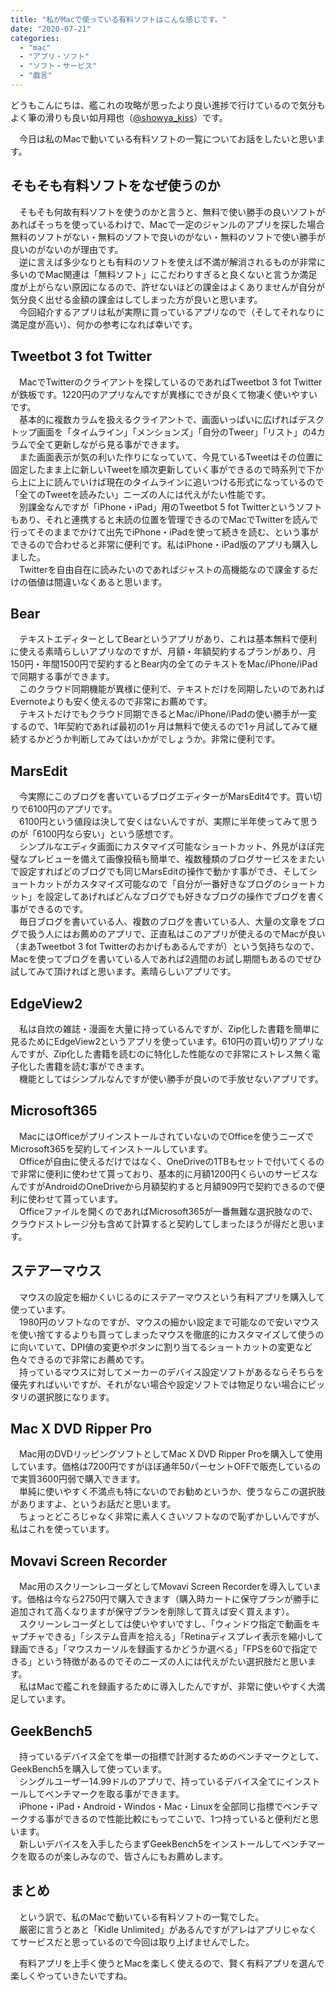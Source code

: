 ```yaml
---
title: "私がMacで使っている有料ソフトはこんな感じです。"
date: "2020-07-21"
categories: 
  - "mac"
  - "アプリ・ソフト"
  - "ソフト・サービス"
  - "戯言"
---
```


どうもこんにちは、艦これの攻略が思ったより良い進捗で行けているので気分もよく筆の滑りも良い如月翔也（[@showya\_kiss](http://twitter.com/showya_kiss)）です。  
  
　今日は私のMacで動いている有料ソフトの一覧についてお話をしたいと思います。

## そもそも有料ソフトをなぜ使うのか

　そもそも何故有料ソフトを使うのかと言うと、無料で使い勝手の良いソフトがあればそっちを使っているわけで、Macで一定のジャンルのアプリを探した場合無料のソフトがない・無料のソフトで良いのがない・無料のソフトで使い勝手が良いのがないのが理由です。  
　逆に言えば多少なりとも有料のソフトを使えば不満が解消されるものが非常に多いのでMac関連は「無料ソフト」にこだわりすぎると良くないと言うか満足度が上がらない原因になるので、許せないほどの課金はよくありませんが自分が気分良く出せる金額の課金はしてしまった方が良いと思います。  
　今回紹介するアプリは私が実際に買っているアプリなので（そしてそれなりに満足度が高い）、何かの参考になれば幸いです。  

## Tweetbot 3 fot Twitter

　MacでTwitterのクライアントを探しているのであればTweetbot 3 fot Twitterが鉄板です。1220円のアプリなんですが異様にできが良くて物凄く使いやすいです。  
　基本的に複数カラムを扱えるクライアントで、画面いっぱいに広げればデスクトップ画面を「タイムライン」「メンションズ」「自分のTweer」「リスト」の4カラムで全て更新しながら見る事ができます。  
　また画面表示が気の利いた作りになっていて、今見ているTweetはその位置に固定したまま上に新しいTweetを順次更新していく事ができるので時系列で下から上に上に読んでいけば現在のタイムラインに追いつける形式になっているので「全てのTweetを読みたい」ニーズの人には代えがたい性能です。  
　別課金なんですが「iPhone・iPad」用のTweetbot 5 fot Twitterというソフトもあり、それと連携すると未読の位置を管理できるのでMacでTwitterを読んで行ってそのままでかけて出先でiPhone・iPadを使って続きを読む、という事ができるので合わせると非常に便利です。私はiPhone・iPad版のアプリも購入しました。  
　Twitterを自由自在に読みたいのであればジャストの高機能なので課金するだけの価値は間違いなくあると思います。  

## Bear

　テキストエディターとしてBearというアプリがあり、これは基本無料で便利に使える素晴らしいアプリなのですが、月額・年額契約するプランがあり、月150円・年間1500円で契約するとBear内の全てのテキストをMac/iPhone/iPadで同期する事ができます。  
　このクラウド同期機能が異様に便利で、テキストだけを同期したいのであればEvernoteよりも安く使えるので非常にお薦めです。  
　テキストだけでもクラウド同期できるとMac/iPhone/iPadの使い勝手が一変するので、1年契約であれば最初の1ヶ月は無料で使えるので1ヶ月試してみて継続するかどうか判断してみてはいかがでしょうか。非常に便利です。  

## MarsEdit

　今実際にこのブログを書いているブログエディターがMarsEdit4です。買い切りで6100円のアプリです。  
　6100円という値段は決して安くはないんですが、実際に半年使ってみて思うのが「6100円なら安い」という感想です。  
　シンプルなエディタ画面にカスタマイズ可能なショートカット、外見がほぼ完璧なプレビューを備えて画像投稿も簡単で、複数種類のブログサービスをまたいで設定すればどのブログでも同じMarsEditの操作で動かす事ができ、そしてショートカットがカスタマイズ可能なので「自分が一番好きなブログのショートカット」を設定してあげればどんなブログでも好きなブログの操作でブログを書く事ができるのです。  
　毎日ブログを書いている人、複数のブログを書いている人、大量の文章をブログで扱う人にはお薦めのアプリで、正直私はこのアプリが使えるのでMacが良い（まあTweetbot 3 fot Twitterのおかげもあるんですが）という気持ちなので、Macを使ってブログを書いている人であれば2週間のお試し期間もあるのでぜひ試してみて頂ければと思います。素晴らしいアプリです。  

## EdgeView2

　私は自炊の雑誌・漫画を大量に持っているんですが、Zip化した書籍を簡単に見るためにEdgeView2というアプリを使っています。610円の買い切りアプリなんですが、Zip化した書籍を読むのに特化した性能なので非常にストレス無く電子化した書籍を読む事ができます。  
　機能としてはシンプルなんですが使い勝手が良いので手放せないアプリです。  

## Microsoft365

　MacにはOfficeがプリインストールされていないのでOfficeを使うニーズでMicrosoft365を契約してインストールしています。  
　Officeが自由に使えるだけではなく、OneDriveの1TBもセットで付いてくるので非常に便利に使わせて貰っており、基本的に月額1200円くらいのサービスなんですがAndroidのOneDriveから月額契約すると月額909円で契約できるので便利に使わせて貰っています。  
　Officeファイルを開くのであればMicrosoft365が一番無難な選択肢なので、クラウドストレージ分も含めて計算すると契約してしまったほうが得だと思います。  

## ステアーマウス

　マウスの設定を細かくいじるのにステアーマウスという有料アプリを購入して使っています。  
　1980円のソフトなのですが、マウスの細かい設定まで可能なので安いマウスを使い捨てするよりも買ってしまったマウスを徹底的にカスタマイズして使うのに向いていて、DPI値の変更やボタンに割り当てるショートカットの変更など色々できるので非常にお薦めです。  
　持っているマウスに対してメーカーのデバイス設定ソフトがあるならそちらを優先すればいいですが、それがない場合や設定ソフトでは物足りない場合にピッタリの選択肢になります。  

## Mac X DVD Ripper Pro

　Mac用のDVDリッピングソフトとしてMac X DVD Ripper Proを購入して使用しています。価格は7200円ですがほぼ通年50パーセントOFFで販売しているので実質3600円弱で購入できます。  
　単純に使いやすく不満点も特にないのでお勧めというか、使うならこの選択肢がありますよ、というお話だと思います。  
　ちょっとどころじゃなく非常に素人くさいソフトなので恥ずかしいんですが、私はこれを使っています。  

## Movavi Screen Recorder

　Mac用のスクリーンレコーダとしてMovavi Screen Recorderを導入しています。価格は今なら2750円で購入できます（購入時カートに保守プランが勝手に追加されて高くなりますが保守プランを削除して買えば安く買えます）。  
　スクリーンレコーダとしては使いやすいですし、「ウィンドウ指定で動画をキャプチャできる」「システム音声を拾える」「Retinaディスプレイ表示を縮小して録画できる」「マウスカーソルを録画するかどうか選べる」「FPSを60で指定できる」という特徴があるのでそのニーズの人には代えがたい選択肢だと思います。  
　私はMacで艦これを録画するために導入したんですが、非常に使いやすく大満足しています。  

## GeekBench5

　持っているデバイス全てを単一の指標で計測するためのベンチマークとして、GeekBench5を購入して使っています。  
　シングルユーザー14.99ドルのアプリで、持っているデバイス全てにインストールしてベンチマークを取る事ができます。  
　iPhone・iPad・Android・Windos・Mac・Linuxを全部同じ指標でベンチマークする事ができるので性能比較にもってこいで、1つ持っていると便利だと思います。  
　新しいデバイスを入手したらまずGeekBench5をインストールしてベンチマークを取るのが楽しみなので、皆さんにもお薦めします。  

## まとめ

　という訳で、私のMacで動いている有料ソフトの一覧でした。  
　厳密に言うとあと「Kidle Unlimited」があるんですがアレはアプリじゃなくてサービスだと思っているので今回は取り上げませんでした。  
  
　有料アプリを上手く使うとMacを楽しく使えるので、賢く有料アプリを選んで楽しくやっていきたいですね。
